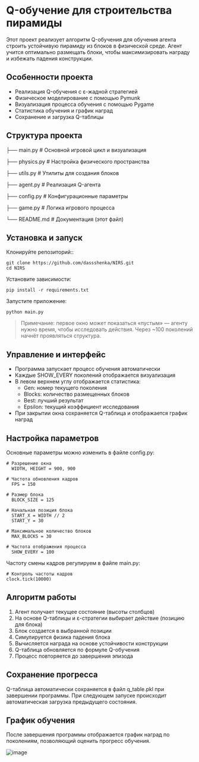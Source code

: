 # Q-обучение для строительства пирамиды

Этот проект реализует алгоритм Q-обучения для обучения агента строить устойчивую пирамиду из блоков в физической среде. Агент учится оптимально размещать блоки, чтобы максимизировать награду и избежать падения конструкции.

## Особенности проекта

- Реализация Q-обучения с ε-жадной стратегией
- Физическое моделирование с помощью Pymunk
- Визуализация процесса обучения с помощью Pygame
- Статистика обучения и график наград
- Сохранение и загрузка Q-таблицы

## Структура проекта

├── main.py              # Основной игровой цикл и визуализация

├── physics.py           # Настройка физического пространства

├── utils.py             # Утилиты для создания блоков

├── agent.py             # Реализация Q-агента

├── config.py            # Конфигурационные параметры

├── game.py              # Логика игрового процесса

└── README.md            # Документация (этот файл)
## Установка и запуск
Клонируйте репозиторий::

    git clone https://github.com/dassshenka/NIRS.git
    cd NIRS
Установите зависимости:

    pip install -r requirements.txt
Запустите приложение:

    python main.py
> Примечание: первое окно может показаться «пустым» — агенту нужно время, чтобы исследовать действия. Через \~100 поколений начнёт проявляться структура.
## Управление и интерфейс

- Программа запускает процесс обучения автоматически
- Каждые SHOW_EVERY поколений отображается визуализация
- В левом верхнем углу отображается статистика:
  - Gen: номер текущего поколения
  - Blocks: количество размещенных блоков
  - Best: лучший результат
  - Epsilon: текущий коэффициент исследования
- При закрытии окна сохраняется Q-таблица и отображается график наград

## Настройка параметров

Основные параметры можно изменить в файле config.py:

    # Разрешение окна
      WIDTH, HEIGHT = 900, 900

    # Частота обновления кадров
      FPS = 150

    # Размер блока
      BLOCK_SIZE = 125

    # Начальная позиция блока
      START_X = WIDTH // 2
      START_Y = 30

    # Максимальное количество блоков
      MAX_BLOCKS = 30

    # Частота отображения процесса
      SHOW_EVERY = 100

  Частоту смены кадров регулируем в файле main.py:

    # Контроль частоты кадров
    clock.tick(10000) 

## Алгоритм работы

1. Агент получает текущее состояние (высоты столбцов)
2. На основе Q-таблицы и ε-стратегии выбирает действие (позицию для блока)
3. Блок создается в выбранной позиции
4. Симулируется физика падения блока
5. Вычисляется награда на основе устойчивости конструкции
6. Q-таблица обновляется по формуле Q-обучения
7. Процесс повторяется до завершения эпизода

## Сохранение прогресса

Q-таблица автоматически сохраняется в файл q_table.pkl при завершении программы. При следующем запуске происходит автоматическая загрузка предыдущего состояния.

## График обучения

После завершения программы отображается график наград по поколениям, позволяющий оценить прогресс обучения.

![image](https://github.com/user-attachments/assets/84c741d7-1bd3-478e-b9c6-c0f730b52677)

